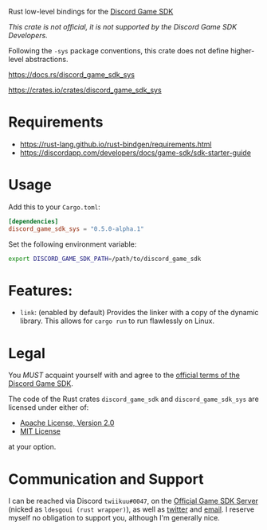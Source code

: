 Rust low-level bindings for the [Discord Game SDK]

*This crate is not official, it is not supported by the Discord Game SDK Developers.*

Following the `-sys` package conventions, this crate does not define higher-level abstractions.


<https://docs.rs/discord_game_sdk_sys>

<https://crates.io/crates/discord_game_sdk_sys>


# Requirements

- <https://rust-lang.github.io/rust-bindgen/requirements.html>
- <https://discordapp.com/developers/docs/game-sdk/sdk-starter-guide>


# Usage

Add this to your `Cargo.toml`:

```toml
[dependencies]
discord_game_sdk_sys = "0.5.0-alpha.1"
```

Set the following environment variable:

```sh
export DISCORD_GAME_SDK_PATH=/path/to/discord_game_sdk
```


# Features:

- `link`: (enabled by default)
    Provides the linker with a copy of the dynamic library.
    This allows for `cargo run` to run flawlessly on Linux.


# Legal

You *MUST* acquaint yourself with and agree to the [official terms of the Discord Game SDK].

The code of the Rust crates `discord_game_sdk` and `discord_game_sdk_sys` are licensed under
either of:

* [Apache License, Version 2.0](https://www.apache.org/licenses/LICENSE-2.0)
* [MIT License](https://opensource.org/licenses/MIT)

at your option.


# Communication and Support

I can be reached via Discord `twiikuu#0047`, on the [Official Game SDK Server] (nicked as
`ldesgoui (rust wrapper)`), as well as [twitter] and [email].
I reserve myself no obligation to support you, although I'm generally nice.


[Discord Game SDK]: https://discordapp.com/developers/docs/game-sdk/sdk-starter-guide
[official terms of the Discord Game SDK]: https://discordapp.com/developers/docs/legal
[Official Game SDK Server]: https://discord.gg/discord-gamesdk
[twitter]: https://twitter.com/ldesgoui
[email]: mailto:ldesgoui@ldesgoui.xyz
